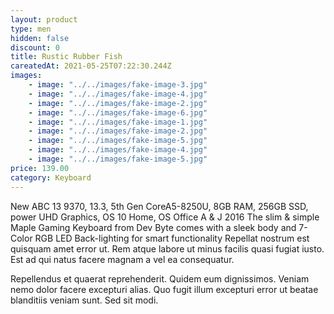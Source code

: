 ```yaml
---
layout: product
type: men
hidden: false
discount: 0
title: Rustic Rubber Fish
careatedAt: 2021-05-25T07:22:30.244Z
images:
    - image: "../../images/fake-image-3.jpg"
    - image: "../../images/fake-image-4.jpg"
    - image: "../../images/fake-image-2.jpg"
    - image: "../../images/fake-image-6.jpg"
    - image: "../../images/fake-image-1.jpg"
    - image: "../../images/fake-image-2.jpg"
    - image: "../../images/fake-image-5.jpg"
    - image: "../../images/fake-image-4.jpg"
    - image: "../../images/fake-image-5.jpg"
price: 139.00
category: Keyboard
---
```

New ABC 13 9370, 13.3, 5th Gen CoreA5-8250U, 8GB RAM, 256GB SSD, power UHD Graphics, OS 10 Home, OS Office A & J 2016
The slim & simple Maple Gaming Keyboard from Dev Byte comes with a sleek body and 7- Color RGB LED Back-lighting for smart functionality
Repellat nostrum est quisquam amet error ut. Rem atque labore ut minus facilis quasi fugiat iusto. Est ad qui natus facere magnam a vel ea consequatur.
 Repellendus et quaerat reprehenderit. Quidem eum dignissimos. Veniam nemo dolor facere excepturi alias. Quo fugit illum excepturi error ut beatae blanditiis veniam sunt. Sed sit modi.
